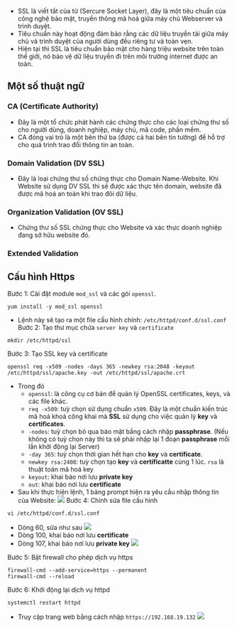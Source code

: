 - SSL là viết tắt của từ (Sercure Socket Layer), đây là một tiêu chuẩn của công nghệ bảo mật, truyền thông mã hoá giữa máy chủ Webserver và trình duyệt.
- Tiêu chuẩn này hoạt động đảm bảo rằng các dữ liệu truyền tải giữa máy chủ và trình duyệt của người dùng đều riêng tư và toàn vẹn.
- Hiện tại thì SSL là tiêu chuẩn bảo mật cho hàng triệu website trên toàn thế giới, nó bảo vệ dữ liệu truyền đi trên môi trường internet được an toàn.
## Một số thuật ngữ
### CA (Certificate Authority)
- Đây là một tổ chức phát hành các chứng thực cho các loại chứng thư số cho người dùng, doanh nghiệp, máy chủ, mã code, phần mềm.
- CA đóng vai trò là một bên thứ ba (được cả hai bên tin tưởng) để hỗ trợ cho quá trình trao đổi thông tin an toàn.
### Domain Validation (DV SSL)
- Đây là loại chứng thư số chứng thực cho Domain Name-Website. Khi Website sử dụng DV SSL thì sẽ được xác thực tên domain, website đã được mã hoá an toàn khi trao đôi dữ liệu.
### Organization Validation (OV SSL)
- Chứng thư số SSL chứng thực cho Website và xác thực doanh nghiệp đang sở hữu website đó.
### Extended Validation 

## Cấu hình Https
Bước 1: Cài đặt module `mod_ssl` và các gói `openssl`.
```
yum install -y mod_ssl openssl
```
- Lệnh này sẽ tạo ra một file cấu hình chính:
`/etc/httpd/conf.d/ssl.conf`
Bước 2: Tạo thư mục chứa `server key` và `certificate`
```
mkdir /etc/httpd/ssl
```
Bước 3: Tạo SSL key và certificate
```
openssl req -x509 -nodes -days 365 -newkey rsa:2048 -keyout /etc/httpd/ssl/apache.key -out /etc/httpd/ssl/apache.crt
```
- Trong đó 
  - `openssl`: là công cụ cơ bản để quản lý OpenSSL certificates, keys, và các file khác.
  - `req -x509`: tuỳ chọn sử dụng chuẩn `x509`. Đây là một chuẩn kiến trúc mã hoá khoá công khai mà **SSL** sử dụng cho việc quản lý **key** và **certificates**.
  - `-nodes`: tuỳ chọn bỏ qua bảo mật bầng cách nhập **passphrase**. (Nếu không có tuỳ chọn này thì ta sẽ phải nhập lại 1 đoạn **passphrase** mỗi lần khởi động lại Server)
  - `-day 365`: tuỳ chọn thời gian hết hạn cho **key** và **certificate**.
  - `newkey rsa:2408`: tuỳ chọn tạo **key** và **certificatte** cùng 1 lúc. `rsa` là thuật toán mã hoá key
  - `keyout`: khai báo nơi lưu **private key**
  - `out`: khai báo nơi lưu **certificate**
- Sau khi thực hiện lệnh, 1 bảng prompt hiện ra yêu cầu nhập thông tin của Website:
![](https://imgur.com/0wLruGV.png)
Bước 4: Chỉnh sửa file cấu hình
```
vi /etc/httpd/conf.d/ssl.conf
```
  - Dòng 60, sửa như sau
![](https://imgur.com/CG3x9jk.png)
  - Dòng 100, khai báo nơi lưu **certificate**
  - Dòng 107, khai báo nơi lưu **private key**
![](https://imgur.com/MTKUfDw.png)

Bước 5: Bật firewall cho phép dịch vụ https 
```
firewall-cmd --add-service=https --permanent
firewall-cmd --reload
```
Bước 6: Khởi động lại dịch vụ httpd
```
systemctl restart httpd
```
- Truy cập trang web bằng cách nhập `https://192.168.19.132`
![](https://imgur.com/XzPOO74.png)